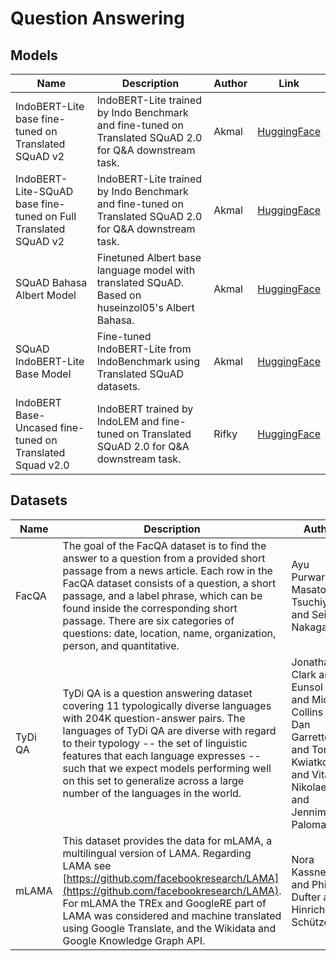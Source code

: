 # Question Answering

## Models
| Name                                                            | Description                                                                                             | Author | Link                                                                        |
|-----------------------------------------------------------------|---------------------------------------------------------------------------------------------------------|--------|-----------------------------------------------------------------------------|
| IndoBERT-Lite base fine-tuned on Translated SQuAD v2            | IndoBERT-Lite trained by Indo Benchmark and fine-tuned on Translated SQuAD 2.0 for Q&A downstream task. | Akmal  | [HuggingFace](https://huggingface.co/Wikidepia/indobert-lite-squad)         |
| IndoBERT-Lite-SQuAD base fine-tuned on Full Translated SQuAD v2 | IndoBERT-Lite trained by Indo Benchmark and fine-tuned on Translated SQuAD 2.0 for Q&A downstream task. | Akmal  | [HuggingFace](https://huggingface.co/Wikidepia/indobert-lite-squadx)        |
| SQuAD Bahasa Albert Model                                       | Finetuned Albert base language model with translated SQuAD. Based on huseinzol05's Albert Bahasa.       | Akmal  | [HuggingFace](https://huggingface.co/Wikidepia/albert-bahasa-cased-squad)   |
| SQuAD IndoBERT-Lite Base Model                                  | Fine-tuned IndoBERT-Lite from IndoBenchmark using Translated SQuAD datasets.                            | Akmal  | [HuggingFace](https://huggingface.co/Wikidepia/albert-bahasa-uncased-squad) |
| IndoBERT Base-Uncased fine-tuned on Translated Squad v2.0       | IndoBERT trained by IndoLEM and fine-tuned on Translated SQuAD 2.0 for Q&A downstream task.             | Rifky  | [HuggingFace](https://huggingface.co/Rifky/Indobert-QA)                     |

## Datasets
| Name    | Description                                                                                                                                                                                                                                                                                                                                                                         | Author                                                                                                                                 | Link                                                   |
|---------|-------------------------------------------------------------------------------------------------------------------------------------------------------------------------------------------------------------------------------------------------------------------------------------------------------------------------------------------------------------------------------------|----------------------------------------------------------------------------------------------------------------------------------------|--------------------------------------------------------|
| FacQA   | The goal of the FacQA dataset is to find the answer to a question from a provided short passage from a news article. Each row in the FacQA dataset consists of a question, a short passage, and a label phrase, which can be found inside the corresponding short passage. There are six categories of questions: date, location, name, organization, person, and quantitative.     | Ayu Purwarianti, Masatoshi Tsuchiya, and Seiichi Nakagawa                                                                              | [HuggingFace](https://huggingface.co/datasets/indonlu) |
| TyDi QA | TyDi QA is a question answering dataset covering 11 typologically diverse languages with 204K question-answer pairs. The languages of TyDi QA are diverse with regard to their typology -- the set of linguistic features that each language expresses -- such that we expect models performing well on this set to generalize across a large number of the languages in the world. | Jonathan H. Clark and Eunsol Choi and Michael Collins and Dan Garrette and Tom Kwiatkowski and Vitaly Nikolaev and Jennimaria Palomaki | [HuggingFace](https://huggingface.co/datasets/tydiqa)  |
| mLAMA   | This dataset provides the data for mLAMA, a multilingual version of LAMA. Regarding LAMA see [https://github.com/facebookresearch/LAMA](https://github.com/facebookresearch/LAMA). For mLAMA the TREx and GoogleRE part of LAMA was considered and machine translated using Google Translate, and the Wikidata and Google Knowledge Graph API.                                      | Nora Kassner and Philipp Dufter and Hinrich Schütze}                                                                                   | [HuggingFace](https://huggingface.co/datasets/m_lama)  |